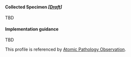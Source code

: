 #### Collected Specimen *[[Draft](http://hl7.org/fhir/r4/valueset-publication-status.html)]*
TBD

#### Implementation guidance
TBD

This profile is referenced by [Atomic Pathology Observation](StructureDefinition-observation-path-atomic-1.html).